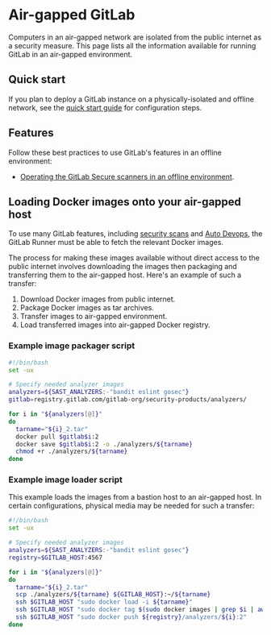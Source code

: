 # Air-gapped GitLab

Computers in an air-gapped network are isolated from the public internet as a security measure.
This page lists all the information available for running GitLab in an air-gapped environment.

## Quick start

If you plan to deploy a GitLab instance on a physically-isolated and offline network, see the
[quick start guide](quick_start_guide.md) for configuration steps.

## Features

Follow these best practices to use GitLab's features in an offline environment:

- [Operating the GitLab Secure scanners in an offline environment](../../user/application_security/offline_deployments/index.md).

## Loading Docker images onto your air-gapped host

To use many GitLab features, including
[security scans](../../user/application_security/index.md#working-in-an-offline-environment)
and [Auto Devops](../autodevops/), the GitLab Runner must be able to fetch the
relevant Docker images.

The process for making these images available without direct access to the public internet
involves downloading the images then packaging and transferring them to the air-gapped host.
Here's an example of such a transfer:

1. Download Docker images from public internet.
1. Package Docker images as tar archives.
1. Transfer images to air-gapped environment.
1. Load transferred images into air-gapped Docker registry.

### Example image packager script

```sh
#!/bin/bash
set -ux

# Specify needed analyzer images
analyzers=${SAST_ANALYZERS:-"bandit eslint gosec"}
gitlab=registry.gitlab.com/gitlab-org/security-products/analyzers/

for i in "${analyzers[@]}"
do
  tarname="${i}_2.tar"
  docker pull $gitlab$i:2
  docker save $gitlab$i:2 -o ./analyzers/${tarname}
  chmod +r ./analyzers/${tarname}
done
```

### Example image loader script

This example loads the images from a bastion host to an air-gapped host. In certain configurations,
physical media may be needed for such a transfer:

```sh
#!/bin/bash
set -ux

# Specify needed analyzer images
analyzers=${SAST_ANALYZERS:-"bandit eslint gosec"}
registry=$GITLAB_HOST:4567

for i in "${analyzers[@]}"
do
  tarname="${i}_2.tar"
  scp ./analyzers/${tarname} ${GITLAB_HOST}:~/${tarname}
  ssh $GITLAB_HOST "sudo docker load -i ${tarname}"
  ssh $GITLAB_HOST "sudo docker tag $(sudo docker images | grep $i | awk '{print $3}') ${registry}/analyzers/${i}:2"
  ssh $GITLAB_HOST "sudo docker push ${registry}/analyzers/${i}:2"
done
```

